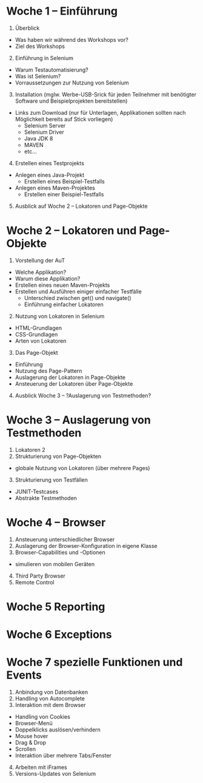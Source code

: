 # Woche 1 – Einführung
1. Überblick
 * Was haben wir während des Workshops vor?
 * Ziel des Workshops
2. Einführung in Selenium
 * Warum Testautomatisierung?
 * Was ist Selenium?
 * Vorraussetzungen zur Nutzung von Selenium
3. Installation (mglw. Werbe-USB-Srick für jeden Teilnehmer mit benötigter Software und Beispielprojekten bereitstellen)
 * Links zum Download (nur für Unterlagen, Applikationen sollten nach Möglichkeit bereits auf Stick vorliegen)
   * Selenium Server
   * Selenium Driver
   * Java JDK 8
   * MAVEN
   * etc...
4. Erstellen eines Testprojekts
 * Anlegen eines Java-Projekt
   * Erstellen eines Beispiel-Testfalls
 * Anlegen eines Maven-Projektes 
   * Erstellen einer Beispiel-Testfalls
5. Ausblick auf Woche 2 – Lokatoren und Page-Objekte

# Woche 2 – Lokatoren und Page-Objekte
1. Vorstellung der AuT
 * Welche Applikation?
 * Warum diese Applikation?
 * Erstellen eines neuen Maven-Projekts
 * Erstellen und Ausführen einiger einfacher Testfälle
   * Unterschied zwischen get() und navigate()
   * Einführung einfacher Lokatoren
2. Nutzung von Lokatoren in Selenium
 * HTML-Grundlagen
 * CSS-Grundlagen
 * Arten von Lokatoren
3. Das Page-Objekt
 * Einführung
 * Nutzung des Page-Pattern
 * Auslagerung der Lokatoren in Page-Objekte
 * Ansteuerung der Lokatoren über Page-Objekte
4. Ausblick Woche 3 – ?Auslagerung von Testmethoden?

# Woche 3 – Auslagerung von Testmethoden
1. Lokatoren 2
2. Strukturierung von Page-Objekten
 * globale Nutzung von Lokatoren (über mehrere Pages)
3. Strukturierung von Testfällen
 * JUNIT-Testcases
 * Abstrakte Testmethoden 
 
# Woche 4 – Browser
1. Ansteuerung unterschiedlicher Browser
2. Auslagerung der Browser-Konfiguration in eigene Klasse
3. Browser-Capabilities und -Optionen
 * simulieren von mobilen Geräten
4. Third Party Browser 
5. Remote Control

# Woche 5 Reporting

# Woche 6 Exceptions

# Woche 7 spezielle Funktionen und Events
1. Anbindung von Datenbanken
2. Handling von Autocomplete
3. Interaktion mit dem Browser
 * Handling von Cookies
 * Browser-Menü
 * Doppelklicks auslösen/verhindern
 * Mouse hover
 * Drag & Drop
 * Scrollen
 * Interaktion über mehrere Tabs/Fenster
4. Arbeiten mit iFrames
5. Versions-Updates von Selenium